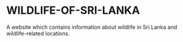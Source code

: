 # WILDLIFE-OF-SRI-LANKA
A website which contains information about wildlife in Sri Lanka and wildlife-related locations.
